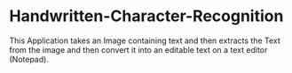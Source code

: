 # Handwritten-Character-Recognition

This Application takes an Image containing text and then extracts the Text from the image and then convert it into an editable text on a text editor (Notepad).
